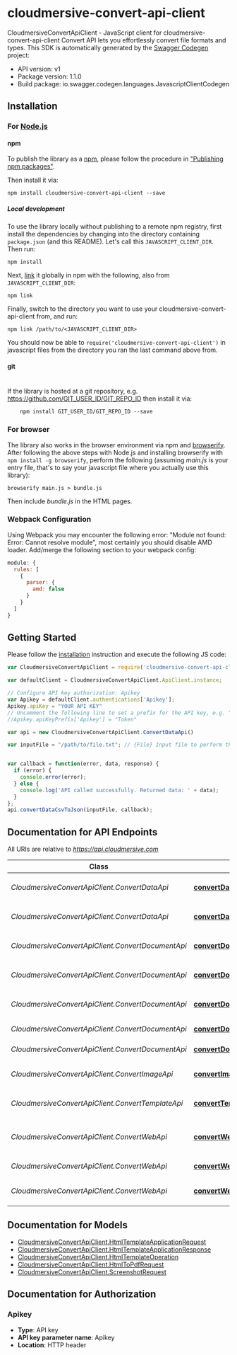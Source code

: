 # cloudmersive-convert-api-client

CloudmersiveConvertApiClient - JavaScript client for cloudmersive-convert-api-client
Convert API lets you effortlessly convert file formats and types.
This SDK is automatically generated by the [Swagger Codegen](https://github.com/swagger-api/swagger-codegen) project:

- API version: v1
- Package version: 1.1.0
- Build package: io.swagger.codegen.languages.JavascriptClientCodegen

## Installation

### For [Node.js](https://nodejs.org/)

#### npm

To publish the library as a [npm](https://www.npmjs.com/),
please follow the procedure in ["Publishing npm packages"](https://docs.npmjs.com/getting-started/publishing-npm-packages).

Then install it via:

```shell
npm install cloudmersive-convert-api-client --save
```

##### Local development

To use the library locally without publishing to a remote npm registry, first install the dependencies by changing 
into the directory containing `package.json` (and this README). Let's call this `JAVASCRIPT_CLIENT_DIR`. Then run:

```shell
npm install
```

Next, [link](https://docs.npmjs.com/cli/link) it globally in npm with the following, also from `JAVASCRIPT_CLIENT_DIR`:

```shell
npm link
```

Finally, switch to the directory you want to use your cloudmersive-convert-api-client from, and run:

```shell
npm link /path/to/<JAVASCRIPT_CLIENT_DIR>
```

You should now be able to `require('cloudmersive-convert-api-client')` in javascript files from the directory you ran the last 
command above from.

#### git
#
If the library is hosted at a git repository, e.g.
https://github.com/GIT_USER_ID/GIT_REPO_ID
then install it via:

```shell
    npm install GIT_USER_ID/GIT_REPO_ID --save
```

### For browser

The library also works in the browser environment via npm and [browserify](http://browserify.org/). After following
the above steps with Node.js and installing browserify with `npm install -g browserify`,
perform the following (assuming *main.js* is your entry file, that's to say your javascript file where you actually 
use this library):

```shell
browserify main.js > bundle.js
```

Then include *bundle.js* in the HTML pages.

### Webpack Configuration

Using Webpack you may encounter the following error: "Module not found: Error:
Cannot resolve module", most certainly you should disable AMD loader. Add/merge
the following section to your webpack config:

```javascript
module: {
  rules: [
    {
      parser: {
        amd: false
      }
    }
  ]
}
```

## Getting Started

Please follow the [installation](#installation) instruction and execute the following JS code:

```javascript
var CloudmersiveConvertApiClient = require('cloudmersive-convert-api-client');

var defaultClient = CloudmersiveConvertApiClient.ApiClient.instance;

// Configure API key authorization: Apikey
var Apikey = defaultClient.authentications['Apikey'];
Apikey.apiKey = "YOUR API KEY"
// Uncomment the following line to set a prefix for the API key, e.g. "Token" (defaults to null)
//Apikey.apiKeyPrefix['Apikey'] = "Token"

var api = new CloudmersiveConvertApiClient.ConvertDataApi()

var inputFile = "/path/to/file.txt"; // {File} Input file to perform the operation on.


var callback = function(error, data, response) {
  if (error) {
    console.error(error);
  } else {
    console.log('API called successfully. Returned data: ' + data);
  }
};
api.convertDataCsvToJson(inputFile, callback);

```

## Documentation for API Endpoints

All URIs are relative to *https://api.cloudmersive.com*

Class | Method | HTTP request | Description
------------ | ------------- | ------------- | -------------
*CloudmersiveConvertApiClient.ConvertDataApi* | [**convertDataCsvToJson**](docs/ConvertDataApi.md#convertDataCsvToJson) | **POST** /convert/csv/to/json | CSV to JSON conversion
*CloudmersiveConvertApiClient.ConvertDataApi* | [**convertDataXmlToJson**](docs/ConvertDataApi.md#convertDataXmlToJson) | **POST** /convert/xml/to/json | XML to JSON conversion
*CloudmersiveConvertApiClient.ConvertDocumentApi* | [**convertDocumentAutodetectToPdf**](docs/ConvertDocumentApi.md#convertDocumentAutodetectToPdf) | **POST** /convert/autodetect/to/pdf | Convert Document to PDF
*CloudmersiveConvertApiClient.ConvertDocumentApi* | [**convertDocumentDocxToPdf**](docs/ConvertDocumentApi.md#convertDocumentDocxToPdf) | **POST** /convert/docx/to/pdf | Word DOCX to PDF
*CloudmersiveConvertApiClient.ConvertDocumentApi* | [**convertDocumentPptxToPdf**](docs/ConvertDocumentApi.md#convertDocumentPptxToPdf) | **POST** /convert/pptx/to/pdf | PowerPoint PPTX to PDF
*CloudmersiveConvertApiClient.ConvertDocumentApi* | [**convertDocumentXlsxToCsv**](docs/ConvertDocumentApi.md#convertDocumentXlsxToCsv) | **POST** /convert/xlsx/to/csv | Excel XLSX to CSV
*CloudmersiveConvertApiClient.ConvertDocumentApi* | [**convertDocumentXlsxToPdf**](docs/ConvertDocumentApi.md#convertDocumentXlsxToPdf) | **POST** /convert/xlsx/to/pdf | Excel XLSX to PDF
*CloudmersiveConvertApiClient.ConvertImageApi* | [**convertImageImageFormatConvert**](docs/ConvertImageApi.md#convertImageImageFormatConvert) | **POST** /convert/image/{format1}/to/{format2} | Image format conversion
*CloudmersiveConvertApiClient.ConvertTemplateApi* | [**convertTemplateApplyHtmlTemplate**](docs/ConvertTemplateApi.md#convertTemplateApplyHtmlTemplate) | **POST** /convert/template/html/apply | Apply HTML template
*CloudmersiveConvertApiClient.ConvertWebApi* | [**convertWebHtmlToPdf**](docs/ConvertWebApi.md#convertWebHtmlToPdf) | **POST** /convert/web/html/to/pdf | Convert HTML string to PDF
*CloudmersiveConvertApiClient.ConvertWebApi* | [**convertWebUrlToPdf**](docs/ConvertWebApi.md#convertWebUrlToPdf) | **POST** /convert/web/url/to/pdf | Convert a URL to PDF
*CloudmersiveConvertApiClient.ConvertWebApi* | [**convertWebUrlToScreenshot**](docs/ConvertWebApi.md#convertWebUrlToScreenshot) | **POST** /convert/web/url/to/screenshot | Take screenshot of URL


## Documentation for Models

 - [CloudmersiveConvertApiClient.HtmlTemplateApplicationRequest](docs/HtmlTemplateApplicationRequest.md)
 - [CloudmersiveConvertApiClient.HtmlTemplateApplicationResponse](docs/HtmlTemplateApplicationResponse.md)
 - [CloudmersiveConvertApiClient.HtmlTemplateOperation](docs/HtmlTemplateOperation.md)
 - [CloudmersiveConvertApiClient.HtmlToPdfRequest](docs/HtmlToPdfRequest.md)
 - [CloudmersiveConvertApiClient.ScreenshotRequest](docs/ScreenshotRequest.md)


## Documentation for Authorization


### Apikey

- **Type**: API key
- **API key parameter name**: Apikey
- **Location**: HTTP header

